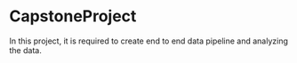# CapstoneProject
In this project, it is required to create end to end data pipeline and analyzing the data.
